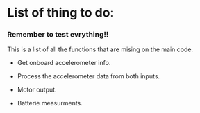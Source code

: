 # List of thing to do:

### Remember to test evrything!!

This is a list of all the functions that are mising on the main code. 

- Get onboard accelerometer info.

- Process the accelerometer data from both inputs.

- Motor output.

- Batterie measurments.

